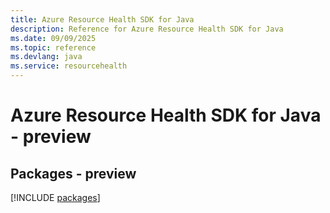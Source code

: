 ```yaml
---
title: Azure Resource Health SDK for Java
description: Reference for Azure Resource Health SDK for Java
ms.date: 09/09/2025
ms.topic: reference
ms.devlang: java
ms.service: resourcehealth
---
```

# Azure Resource Health SDK for Java - preview
## Packages - preview
[!INCLUDE [packages](resource-health-index.md)]